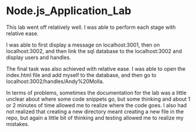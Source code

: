 # Node.js_Application_Lab


This lab went off relatively well. I was able to perform each stage with relative ease.

I was able to first display a message on localhost:3001, then on localhost:3002, and then link the sql database to the localhost:3002 and display users and handles.

The final task was also achieved with relative ease. I was able to open the index.html file and add myself to the database, and then go to localhost:3002/handles/Andy%20Molla.

In terms of problems, sometimes the documentation for the lab was a little unclear about where some code snippets go, but some thinking and about 1 or 2 minutes of time allowed me to realize where the code goes. I also had not realized that creating a new directory meant creating a new file in the repo, but again a little bit of thinking and testing allowed me to realize my mistakes. 
